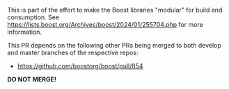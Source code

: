 This is part of the effort to make the Boost libraries "modular" for build and consumption. See https://lists.boost.org/Archives/boost/2024/01/255704.php for more information.

This PR depends on the following other PRs being merged to both develop and master branches of the respective repos:

- https://github.com/boostorg/boost/pull/854

**DO NOT MERGE!**
